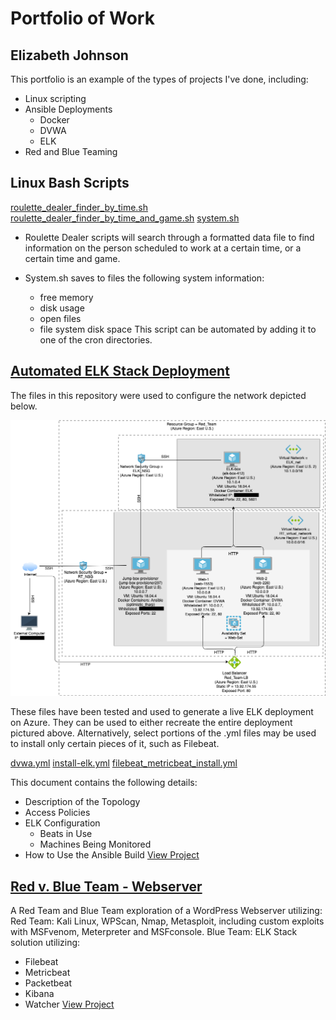 # Portfolio of Work
## Elizabeth Johnson

This portfolio is an example of the types of projects I've done, including:
- Linux scripting
- Ansible Deployments
  - Docker
  - DVWA
  - ELK
- Red and Blue Teaming

## Linux Bash Scripts

[roulette_dealer_finder_by_time.sh](Linux/roulette_dealer_finder_by_time.sh)
[roulette_dealer_finder_by_time_and_game.sh](Linux/roulette_dealer_finder_by_time_and_game.sh)
[system.sh](Linux/system.sh)

- Roulette Dealer scripts will search through a formatted data file to find information on the person scheduled to work at a certain time, or a certain time and game.

- System.sh saves to files the following system information:
  - free memory
  - disk usage
  - open files
  - file system disk space
This script can be automated by adding it to one of the cron directories.

## [Automated ELK Stack Deployment](ELK_Stack_Deployment/README.md)

The files in this repository were used to configure the network depicted below.

![Network Diagram](Diagrams/EWJ_RT_diagram.png)

These files have been tested and used to generate a live ELK deployment on Azure. They can be used to either recreate the entire deployment pictured above. Alternatively, select portions of the .yml files may be used to install only certain pieces of it, such as Filebeat.

[dvwa.yml](Ansible/playbooks/dvwa.yml)
[install-elk.yml](Ansible/playbooks/install-elk.yml)
[filebeat_metricbeat_install.yml](Ansible/playbooks/Filebeat_metricbeat_install.yml)

This document contains the following details:
- Description of the Topology
- Access Policies
- ELK Configuration
  - Beats in Use
  - Machines Being Monitored
- How to Use the Ansible Build
[View Project](ELK_Stack_Deployment/README.md)

## [Red v. Blue Team - Webserver](Project_Red_v_Blue_Webserver/README.md)

A Red Team and Blue Team exploration of a WordPress Webserver utilizing:
Red Team: Kali Linux, WPScan, Nmap, Metasploit, including custom exploits with MSFvenom, Meterpreter and MSFconsole.
Blue Team: ELK Stack solution utilizing:
- Filebeat
- Metricbeat
- Packetbeat
- Kibana
- Watcher
[View Project](Project_Red_v_Blue_Webserver/README.md)
